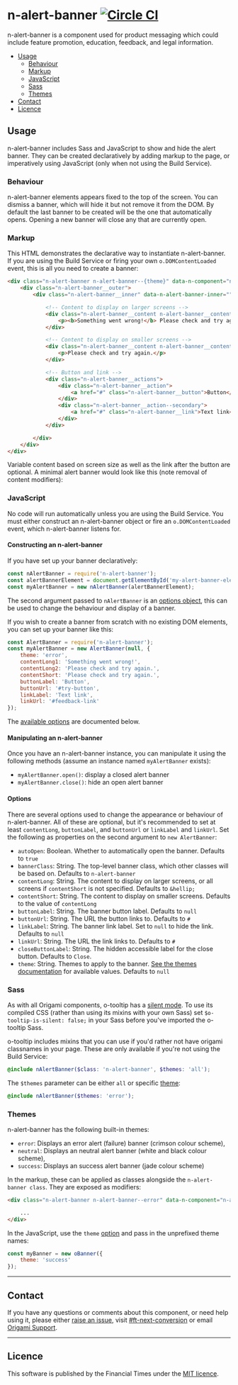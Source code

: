 
# n-alert-banner [![Circle CI](https://circleci.com/gh/Financial-Times/n-alert-banner/tree/master.svg?style=svg)](https://circleci.com/gh/Financial-Times/n-alert-banner/tree/master)

n-alert-banner is a component used for product messaging which could include feature promotion, education, feedback, and legal information.

- [Usage](#usage)
  - [Behaviour](#behaviour)
  - [Markup](#markup)
  - [JavaScript](#javascript)
  - [Sass](#sass)
  - [Themes](#themes)
- [Contact](#contact)
- [Licence](#licence)


## Usage

n-alert-banner includes Sass and JavaScript to show and hide the alert banner. They can be created declaratively by adding markup to the page, or imperatively using JavaScript (only when not using the Build Service).

### Behaviour

n-alert-banner elements appears fixed to the top of the screen. You can dismiss a banner, which will hide it but not remove it from the DOM. By default the last banner to be created will be the one that automatically opens. Opening a new banner will close any that are currently open.

### Markup

This HTML demonstrates the declarative way to instantiate n-alert-banner. If you are using the Build Service or firing your own `o.DOMContentLoaded` event, this is all you need to create a banner:

```html
<div class="n-alert-banner n-alert-banner--{theme}" data-n-component="n-alert-banner">
    <div class="n-alert-banner__outer">
        <div class="n-alert-banner__inner" data-n-alert-banner-inner="">

            <!-- Content to display on larger screens -->
            <div class="n-alert-banner__content n-alert-banner__content--long">
                <p><b>Something went wrong!</b> Please check and try again.</p>
            </div>

            <!-- Content to display on smaller screens -->
            <div class="n-alert-banner__content n-alert-banner__content--short">
                <p>Please check and try again.</p>
            </div>

            <!-- Button and link -->
            <div class="n-alert-banner__actions">
                <div class="n-alert-banner__action">
                    <a href="#" class="n-alert-banner__button">Button</a>
                </div>
                <div class="n-alert-banner__action--secondary">
                    <a href="#" class="n-alert-banner__link">Text link</a>
                </div>
            </div>

        </div>
    </div>
</div>
```

Variable content based on screen size as well as the link after the button are optional. A minimal alert banner would look like this (note removal of content modifiers):

### JavaScript

No code will run automatically unless you are using the Build Service. You must either construct an n-alert-banner object or fire an `o.DOMContentLoaded` event, which n-alert-banner listens for.

#### Constructing an n-alert-banner

If you have set up your banner declaratively:

```js
const nAlertBanner = require('n-alert-banner');
const alertBannerElement = document.getElementById('my-alert-banner-element');
const myAlertBanner = new nAlertBanner(alertBannerElement);
```

The second argument passed to `nAlertBanner` is an [options object](#options), this can be used to change the behaviour and display of a banner.

If you wish to create a banner from scratch with no existing DOM elements, you can set up your banner like this:

```js
const AlertBanner = require('n-alert-banner');
const myAlertBanner = new AlertBanner(null, {
    theme: 'error',
    contentLong1: 'Something went wrong!',
    contentLong2: 'Please check and try again.',
    contentShort: 'Please check and try again.',
    buttonLabel: 'Button',
    buttonUrl: '#try-button',
    linkLabel: 'Text link',
    linkUrl: '#feedback-link'
});
```

The [available options](#options) are documented below.

#### Manipulating an n-alert-banner

Once you have an n-alert-banner instance, you can manipulate it using the following methods (assume an instance named `myAlertBanner` exists):

  - `myAlertBanner.open()`: display a closed alert banner
  - `myAlertBanner.close()`: hide an open alert banner

#### Options

There are several options used to change the appearance or behaviour of n-alert-banner. All of these are optional, but it's recommended to set at least `contentLong`, `buttonLabel`, and `buttonUrl` or `linkLabel` and `linkUrl`. Set the following as properties on the second argument to `new AlertBanner`:

  - `autoOpen`: Boolean. Whether to automatically open the banner. Defaults to `true`
  - `bannerClass`: String. The top-level banner class, which other classes will be based on. Defaults to `n-alert-banner`
  - `contentLong`: String. The content to display on larger screens, or all screens if `contentShort` is not specified. Defaults to `&hellip;`
  - `contentShort`: String. The content to display on smaller screens. Defaults to the value of `contentLong`
  - `buttonLabel`: String. The banner button label. Defaults to `null`
  - `buttonUrl`: String. The URL the button links to. Defaults to `#`
  - `linkLabel`: String. The banner link label. Set to `null` to hide the link. Defaults to `null`
  - `linkUrl`: String. The URL the link links to. Defaults to `#`
  - `closeButtonLabel`: String. The hidden accessible label for the close button. Defaults to `Close`.
  - `theme`: String. Themes to apply to the banner. [See the themes documentation](#themes) for available values. Defaults to `null`

### Sass

As with all Origami components, o-tooltip has a [silent mode](http://origami.ft.com/docs/syntax/scss/#silent-styles). To use its compiled CSS (rather than using its mixins with your own Sass) set `$o-tooltip-is-silent: false;` in your Sass before you've imported the o-tooltip Sass.

o-tooltip includes mixins that you can use if you'd rather not have origami classnames in your page. These are only available if you're not using the Build Service:

```scss
@include nAlertBanner($class: 'n-alert-banner', $themes: 'all');
```

The `$themes` parameter can be either `all` or specific [theme](#themes):

```scss
@include nAlertBanner($themes: 'error');
```

### Themes

n-alert-banner has the following built-in themes:

  - `error`: Displays an error alert (failure) banner (crimson colour scheme),
  - `neutral`: Displays an neutral alert banner (white and black colour scheme),
  - `success`: Displays an success alert banner (jade colour scheme)

In the markup, these can be applied as classes alongside the `n-alert-banner class`. They are exposed as modifiers:

```html
<div class="n-alert-banner n-alert-banner--error" data-n-component="n-alert-banner">

    ...
</div>
```

In the JavaScript, use the `theme` [option](#options) and pass in the unprefixed theme names:

```js
const myBanner = new oBanner({
    theme: 'success'
});
```

---

## Contact

If you have any questions or comments about this component, or need help using it, please either [raise an issue](https://github.com/Financial-Times/n-alert-banner/issues), visit [#ft-next-conversion](https://financialtimes/ft-next-conversion) or email [Origami Support](mailto:conversion.tech@ft.com).

---

## Licence

This software is published by the Financial Times under the [MIT licence](http://opensource.org/licenses/MIT).
